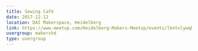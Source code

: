 ```yaml
---
title: Sewing Café
date: 2017-12-12
location: DAI Makerspace, Heidelberg
link: https://www.meetup.com/Heidelberg-Makers-Meetup/events/lkntvlywqbqb/
usergroup: makershd
type: usergroup
---
```

